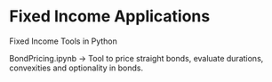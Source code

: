 # Fixed Income Applications
Fixed Income Tools in Python

BondPricing.ipynb -> Tool to price straight bonds, evaluate durations, convexities and optionality in bonds. 
